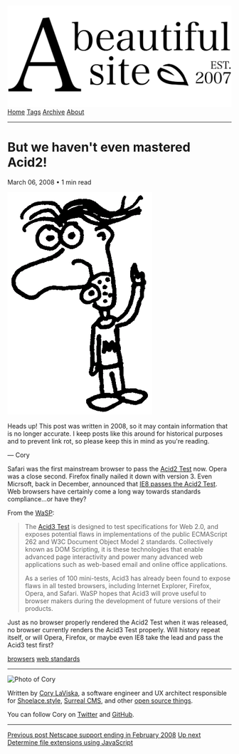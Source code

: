 <a href="../../index.html" class="header-link"><img src="../../images/logos/wordmark.svg" alt="A Beautiful Site" class="wordmark" /></a> <a href="../../index.html" class="nav-item">Home</a> <a href="../../tags/index.html" class="nav-item">Tags</a> <a href="../index.html" class="nav-item">Archive</a> <a href="../../about/index.html" class="nav-item">About</a>

------------------------------------------------------------------------

But we haven't even mastered Acid2!
===================================

March 06, 2008 • 1 min read

![A drawing of a cartoon man pointing upwards](../../images/artwork/pointer.gif)

Heads up! This post was written in 2008, so it may contain information that is no longer accurate. I keep posts like this around for historical purposes and to prevent link rot, so please keep this in mind as you're reading.

— Cory

Safari was the first mainstream browser to pass the [Acid2 Test](http://www.webstandards.org/action/acid2/) now. Opera was a close second. Firefox finally nailed it down with version 3. Even Micrsoft, back in December, announced that [IE8 passes the Acid2 Test](http://blogs.msdn.com/ie/archive/2007/12/19/internet-explorer-8-and-acid2-a-milestone.aspx). Web browsers have certainly come a long way towards standards compliance...or have they?

From the [WaSP](http://www.webstandards.org/):

> The [Acid3 Test](http://www.webstandards.org/action/acid3) is designed to test specifications for Web 2.0, and exposes potential flaws in implementations of the public ECMAScript 262 and W3C Document Object Model 2 standards. Collectively known as DOM Scripting, it is these technologies that enable advanced page interactivity and power many advanced web applications such as web-based email and online office applications.
>
> As a series of 100 mini-tests, Acid3 has already been found to expose flaws in all tested browsers, including Internet Explorer, Firefox, Opera, and Safari. WaSP hopes that Acid3 will prove useful to browser makers during the development of future versions of their products.

Just as no browser properly rendered the Acid2 Test when it was released, no browser currently renders the Acid3 Test properly. Will history repeat itself, or will Opera, Firefox, or maybe even IE8 take the lead and pass the Acid3 test first?

<a href="../../tags/browsers/index.html" class="post-tag">browsers</a> <a href="../../tags/web%20standards/index.html" class="post-tag">web standards</a>

------------------------------------------------------------------------

<img src="http://0.gravatar.com/avatar/bf1b3b95fd5b096a3592247c29667b33?s=512" alt="Photo of Cory" class="avatar avatar-small" />

Written by [Cory LaViska](../../index-4.html), a software engineer and UX architect responsible for [Shoelace.style](https://shoelace.style/), [Surreal CMS](https://www.surrealcms.com/), and other [open source things](https://github.com/claviska).

You can follow Cory on [Twitter](https://twitter.com/claviska) and [GitHub](https://github.com/claviska).

------------------------------------------------------------------------

<a href="../netscape-support-ending-in-february-2008/index.html" class="post-nav-previous"><span class="small">Previous post</span> Netscape support ending in February 2008</a> <a href="../determine-file-extensions-using-javascript/index.html" class="post-nav-next"><span class="small">Up next</span> Determine file extensions using JavaScript</a>
